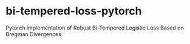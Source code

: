 # bi-tempered-loss-pytorch
Pytorch implementation of Robust Bi-Tempered Logistic Loss Based on Bregman Divergences
